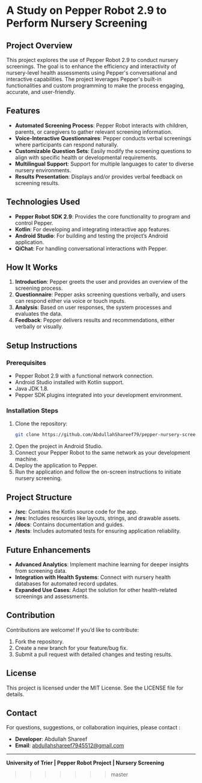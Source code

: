 # A Study on Pepper Robot 2.9 to Perform Nursery Screening

## Project Overview
This project explores the use of Pepper Robot 2.9 to conduct nursery screenings. The goal is to enhance the efficiency and interactivity of nursery-level health assessments using Pepper's conversational and interactive capabilities. The project leverages Pepper's built-in functionalities and custom programming to make the process engaging, accurate, and user-friendly.

## Features
- **Automated Screening Process**:  Pepper Robot interacts with children, parents, or caregivers to gather relevant screening information.
- **Voice-Interactive Questionnaires**: Pepper conducts verbal screenings where participants can respond naturally.
- **Customizable Question Sets**: Easily modify the screening questions to align with specific health or developmental requirements.
- **Multilingual Support**: Support for multiple languages to cater to diverse nursery environments.
- **Results Presentation**: Displays and/or provides verbal feedback on screening results.

## Technologies Used
- **Pepper Robot SDK 2.9**: Provides the core functionality to program and control Pepper.
- **Kotlin**: For developing and integrating interactive app features.
- **Android Studio**: For building and testing the project’s Android application.
- **QiChat**: For handling conversational interactions with Pepper.

## How It Works
1. **Introduction**: Pepper greets the user and provides an overview of the screening process.
2. **Questionnaire**: Pepper asks screening questions verbally, and users can respond either via voice or touch inputs.
3. **Analysis**: Based on user responses, the system processes and evaluates the data.
4. **Feedback**: Pepper delivers results and recommendations, either verbally or visually.

## Setup Instructions
### Prerequisites
- Pepper Robot 2.9 with a functional network connection.
- Android Studio installed with Kotlin support.
- Java JDK 1.8.
- Pepper SDK plugins integrated into your development environment.

### Installation Steps
1. Clone the repository:
   ```bash
   git clone https://github.com/AbdullahShareef79/pepper-nursery-screening.git

   ```
2. Open the project in Android Studio.
3. Connect your Pepper Robot to the same network as your development machine.
4. Deploy the application to Pepper.
5. Run the application and follow the on-screen instructions to initiate nursery screening.

## Project Structure
- **/src**: Contains the Kotlin source code for the app.
- **/res**: Includes resources like layouts, strings, and drawable assets.
- **/docs**: Contains documentation and guides.
- **/tests**: Includes automated tests for ensuring application reliability.

## Future Enhancements
- **Advanced Analytics**: Implement machine learning for deeper insights from screening data.
- **Integration with Health Systems**: Connect with nursery health databases for automated record updates.
- **Expanded Use Cases**: Adapt the solution for other health-related screenings and assessments.

## Contribution
Contributions are welcome! If you’d like to contribute:
1. Fork the repository.
2. Create a new branch for your feature/bug fix.
3. Submit a pull request with detailed changes and testing results.

## License
This project is licensed under the MIT License. See the LICENSE file for details.

## Contact
For questions, suggestions, or collaboration inquiries, please contact :
- **Developer**: Abdullah Shareef
- **Email**: abdullahshareef7945512@gmail.com 

---
**University of Trier | Pepper Robot Project | Nursery Screening**

>>>>>>> master
